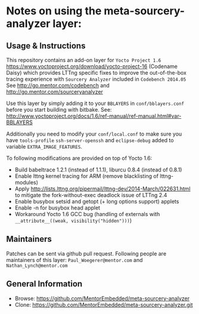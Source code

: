 Notes on using the meta-sourcery-analyzer layer:
================================================

Usage & Instructions
--------------------

This repository contains an add-on layer for `Yocto Project 1.6`
https://www.yoctoproject.org/download/yocto-project-16 (Codename Daisy) which
provides LTTng specific fixes to improve the out-of-the-box tracing experience
with `Sourcery Analyzer` included in `Codebench 2014.05`
See http://go.mentor.com/codebench and http://go.mentor.com/sourceryanalyzer

Use this layer by simply adding it to your `BBLAYERS` in `conf/bblayers.conf`
before you start building with bitbake. See:
http://www.yoctoproject.org/docs/1.6/ref-manual/ref-manual.html#var-BBLAYERS

Additionally you need to modify your `conf/local.conf` to make sure you have
`tools-profile` `ssh-server-openssh` and `eclipse-debug` added to variable
`EXTRA_IMAGE_FEATURES`.

To following modifications are provided on top of Yocto 1.6:

- Build babeltrace 1.2.1 (instead of 1.1.1), liburcu 0.8.4 (instead of 0.8.1)
- Enable lttng kernel tracing for ARM (remove blacklisting of lttng-modules)
- Apply http://lists.lttng.org/pipermail/lttng-dev/2014-March/022631.html
  to mitigate the fork-without-exec deadlock issue of LTTng 2.4
- Enable busybox setsid and getopt (+ long options support) applets
- Enable -n for busybox head applet
- Workaround Yocto 1.6 GCC bug
  (handling of externals with `__attribute__((weak, visibility("hidden")))`)

Maintainers
-----------

Patches can be sent via github pull request. Following people are maintainers
of this layer: `Paul_Woegerer@mentor.com` and `Nathan_Lynch@mentor.com`

General Information
-------------------

- Browse: https://github.com/MentorEmbedded/meta-sourcery-analyzer
- Clone: https://github.com/MentorEmbedded/meta-sourcery-analyzer.git
